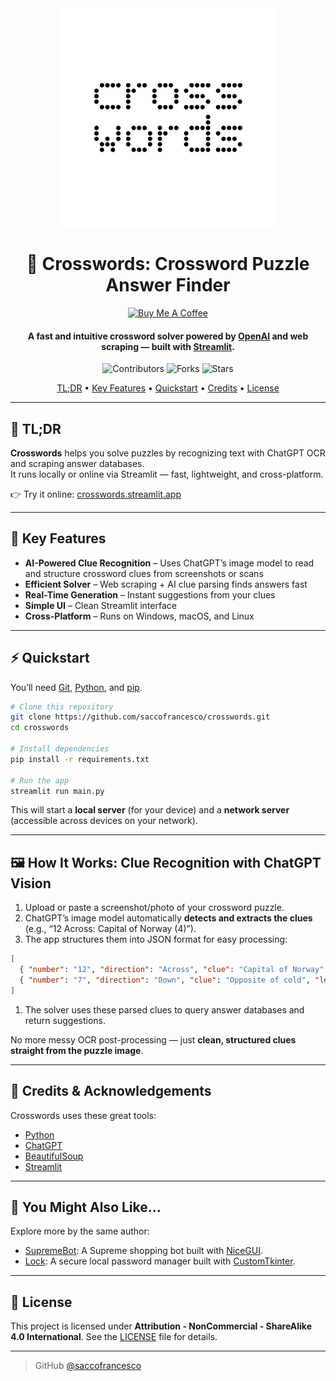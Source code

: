 <div align="center">
  <img src="icon.png" alt="Crosswords App" width="350">
  <h1>🧩 Crosswords: Crossword Puzzle Answer Finder</h1>
</div>

<div align="center">
  <a href="https://www.buymeacoffee.com/saccofrancesco">
    <img src="https://cdn.buymeacoffee.com/buttons/v2/default-yellow.png" alt="Buy Me A Coffee" style="height: 60px !important;width: 217px !important;" />
  </a>
</div>

<h4 align="center">A fast and intuitive crossword solver powered by <a href="https://platform.openai.com/docs/overview" target="_blank">OpenAI</a> and web scraping — built with <a href="https://streamlit.io" target="_blank">Streamlit</a>.</h4>

<p align="center">
  <img src="https://img.shields.io/github/contributors/saccofrancesco/crosswords?style=for-the-badge" alt="Contributors">
  <img src="https://img.shields.io/github/forks/saccofrancesco/crosswords?style=for-the-badge" alt="Forks">
  <img src="https://img.shields.io/github/stars/saccofrancesco/crosswords?style=for-the-badge" alt="Stars">
</p>

<p align="center">
  <a href="#tldr">TL;DR</a> •
  <a href="#key-features">Key Features</a> •
  <a href="#quickstart">Quickstart</a> •
  <a href="#credits">Credits</a> •
  <a href="#license">License</a>
</p>

---

## 📌 TL;DR
**Crosswords** helps you solve puzzles by recognizing text with ChatGPT OCR and scraping answer databases.  
It runs locally or online via Streamlit — fast, lightweight, and cross-platform.

👉 Try it online: [crosswords.streamlit.app](https://crosswords.streamlit.app)

---

## 🔑 Key Features

- **AI-Powered Clue Recognition** – Uses ChatGPT’s image model to read and structure crossword clues from screenshots or scans
- **Efficient Solver** – Web scraping + AI clue parsing finds answers fast
- **Real-Time Generation** – Instant suggestions from your clues
- **Simple UI** – Clean Streamlit interface
- **Cross-Platform** – Runs on Windows, macOS, and Linux

---

## ⚡ Quickstart

You’ll need [Git](https://git-scm.com/), [Python](https://www.python.org/downloads/), and [pip](https://pip.pypa.io/en/stable/).

```bash
# Clone this repository
git clone https://github.com/saccofrancesco/crosswords.git
cd crosswords

# Install dependencies
pip install -r requirements.txt

# Run the app
streamlit run main.py
```

This will start a **local server** (for your device) and a **network server** (accessible across devices on your network).

---

## 🖼️ How It Works: Clue Recognition with ChatGPT Vision

1. Upload or paste a screenshot/photo of your crossword puzzle.
2. ChatGPT’s image model automatically **detects and extracts the clues** (e.g., “12 Across: Capital of Norway (4)”).
3. The app structures them into JSON format for easy processing:

```json
[
  { "number": "12", "direction": "Across", "clue": "Capital of Norway", "length": 4 },
  { "number": "7", "direction": "Down", "clue": "Opposite of cold", "length": 3 }
]
```

1. The solver uses these parsed clues to query answer databases and return suggestions.

No more messy OCR post-processing — just **clean, structured clues straight from the puzzle image**.

---

## 🧠 Credits & Acknowledgements

Crosswords uses these great tools:

* [Python](https://www.python.org/)
* [ChatGPT](https://platform.openai.com/docs/overview)
* [BeautifulSoup](https://www.crummy.com/software/BeautifulSoup/bs4/doc/)
* [Streamlit](https://streamlit.io/)

---

## 📎 You Might Also Like...

Explore more by the same author:

* [SupremeBot](https://github.com/saccofrancesco/supreme-bot): A Supreme shopping bot built with [NiceGUI](https://nicegui.io).
* [Lock](https://github.com/saccofrancesco/lock): A secure local password manager built with [CustomTkinter](https://customtkinter.tomschimansky.com/).

---

## 📜 License

This project is licensed under **Attribution - NonCommercial - ShareAlike 4.0 International**.
See the [LICENSE](./LICENSE) file for details.

---

> GitHub [@saccofrancesco](https://github.com/saccofrancesco)
